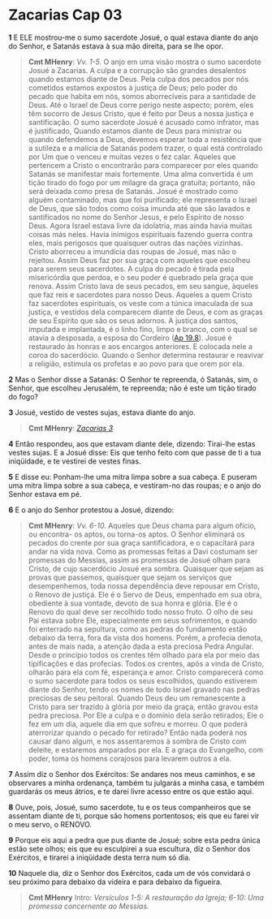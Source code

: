 # Zacarias Cap 03

**1** 	E ELE mostrou-me o sumo sacerdote Josué, o qual estava diante do anjo do Senhor, e Satanás estava à sua mão direita, para se lhe opor.

> **Cmt MHenry**: *Vv. 1-5.* O anjo em uma visão mostra o sumo sacerdote Josué a Zacarias. A culpa e a corrupção são grandes desalentos quando estamos diante de Deus. Pela culpa dos pecados por nós cometidos estamos expostos à justiça de Deus; pelo poder do pecado que habita em nós, somos aborrecíveis para a santidade de Deus. Até o Israel de Deus corre perigo neste aspecto; porém, eles têm socorro de Jesus Cristo, que é feito por Deus a nossa justiça e santificação. O sumo sacerdote Josué é acusado como infrator, mas é justificado, Quando estamos diante de Deus para ministrar ou quando defendemos a Deus, devemos esperar toda a resistência que a sutileza e a malícia de Satanás podem trazer, o qual está controlado por Um que o venceu e muitas vezes o fez calar. Aqueles que pertencem a Cristo o encontrarão para comparecer por eles quando Satanás se manifestar mais fortemente. Uma alma convertida é um tição tirado do fogo por um milagre da graça gratuita; portanto, não será deixada como presa de Satanás. Josué é mostrado como alguém contaminado, mas que foi purificado; ele representa o Israel de Deus, que são todos como coisa imunda até que são lavados e santificados no nome do Senhor Jesus, e pelo Espírito de nosso Deus. Agora Israel estava livre da idolatria, mas ainda havia muitas coisas más neles. Havia inimigos espirituais fazendo guerra contra eles, mais perigosos que quaisquer outras das nações vizinhas. Cristo aborreceu a imundícia das roupas de Josué, mas não o rejeitou. Assim Deus faz por sua graça com aqueles que escolheu para serem seus sacerdotes. A culpa do pecado é tirada pela misericórdia que perdoa, e o seu poder é quebrado pela graça que renova. Assim Cristo lava de seus pecados, em seu sangue, àqueles que faz reis e sacerdotes para nosso Deus. Aqueles a quem Cristo faz sacerdotes espirituais, os veste com a túnica imaculada de sua justiça, e vestidos dela comparecem diante de Deus, e com as graças de seu Espírito que são os seus adornos. A justiça dos santos, imputada e implantada, é o linho fino, limpo e branco, com o qual se atavia a desposada, a esposa do Cordeiro ([Ap 19.8](../66N-Ap/19.md#8)). Josué é restaurado às honras e aos encargos anteriores. E colocada nele a coroa do sacerdócio. Quando o Senhor determina restaurar e reavivar a religião, estimula os profetas e ao povo para que orem por ela.

**2** 	Mas o Senhor disse a Satanás: O Senhor te repreenda, ó Satanás, sim, o Senhor, que escolheu Jerusalém, te repreenda; não é este um tição tirado do fogo?

**3** 	Josué, vestido de vestes sujas, estava diante do anjo.

> **Cmt MHenry**: *[Zacarias 3](../38A-Zc/03.md#0)*

**4** 	Então respondeu, aos que estavam diante dele, dizendo: Tirai-lhe estas vestes sujas. E a Josué disse: Eis que tenho feito com que passe de ti a tua iniqüidade, e te vestirei de vestes finas.

**5** 	E disse eu: Ponham-lhe uma mitra limpa sobre a sua cabeça. E puseram uma mitra limpa sobre a sua cabeça, e vestiram-no das roupas; e o anjo do Senhor estava em pé.

**6** 	E o anjo do Senhor protestou a Josué, dizendo:

> **Cmt MHenry**: *Vv. 6-10.* Aqueles que Deus chama para algum ofício, ou encontra- os aptos, ou torna-os aptos. O Senhor eliminará os pecados do crente por sua graça santificadora, e o capacitará para andar na vida nova. Como as promessas feitas a Davi costumam ser promessas do Messias, assim as promessas de Josué olham para Cristo, de cujo sacerdócio Josué era sombra. Quaisquer que sejam as provas que passemos, quaisquer que sejam os serviços que desempenhemos, toda nossa dependência deve repousar em Cristo, o Renovo de justiça. Ele é o Servo de Deus, empenhado em sua obra, obediente à sua vontade, devoto de sua honra e glória. Ele é o Renovo do qual deve ser recolhido todo nosso fruto. O olho de seu Pai estava sobre Ele, especialmente em seus sofrimentos, e quando foi enterrado na sepultura, como as pedras do fundamento estão debaixo da terra, fora da vista dos homens. Porém, a profecia denota, antes de mais nada, a atenção dada a esta preciosa Pedra Angular. Desde o princípio todos os crentes têm olhado para ela por meio das tipificações e das profecias. Todos os crentes, após a vinda de Cristo, olharão para ela com fé, esperança e amor. Cristo comparecerá como o sumo sacerdote para todos os seus escolhidos, quando estiverem diante do Senhor, tendo os nomes de todo Israel gravado nas pedras preciosas de seu peitoral. Quando Deus deu um remanescente a Cristo para ser trazido à glória por meio da graça, então gravou esta pedra preciosa. Por Ele a culpa e o domínio dela serão retirados; Ele o fez em um dia, aquele dia em que sofreu e morreu. O que poderá aterrorizar quando o pecado for retirado? Então nada poderá nos causar dano algum, e nos assentaremos à sombra de Cristo com deleite, e estaremos amparados por ela. E a graça do Evangelho, com poder, toma os homens corajosos para levarem outros a ela.

**7** 	Assim diz o Senhor dos Exércitos: Se andares nos meus caminhos, e se observares a minha ordenança, também tu julgarás a minha casa, e também guardarás os meus átrios, e te darei livre acesso entre os que estão aqui.

**8** 	Ouve, pois, Josué, sumo sacerdote, tu e os teus companheiros que se assentam diante de ti, porque são homens portentosos; eis que eu farei vir o meu servo, o RENOVO.

**9** 	Porque eis aqui a pedra que pus diante de Josué; sobre esta pedra única estão sete olhos; eis que eu esculpirei a sua escultura, diz o Senhor dos Exércitos, e tirarei a iniqüidade desta terra num só dia.

**10** 	Naquele dia, diz o Senhor dos Exércitos, cada um de vós convidará o seu próximo para debaixo da videira e para debaixo da figueira.


> **Cmt MHenry** Intro: *Versículos 1-5: A restauração da Igreja; 6-10: Uma promessa concernente ao Messias.*